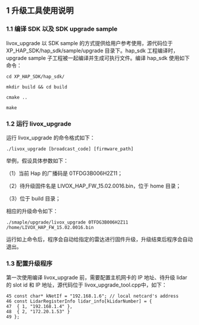 ## 1 升级工具使用说明

### 1.1 编译 SDK 以及 SDK upgrade sample

livox_upgrade 以 SDK sample 的方式提供给用户参考使用，源代码位于 XP_HAP_SDK/hap_sdk/sample/upgrade 目录下。hap_sdk 工程编译时，upgrade sample 子工程被一起编译并生成可执行文件。编译 hap_sdk 使用如下命令：

```
cd XP_HAP_SDK/hap_sdk/

mkdir build && cd build

cmake ..

make
```

### 1.2 运行 livox_upgrade

运行 livox_upgrade 的命令格式如下：

```
./livox_upgrade [broadcast_code] [firmware_path]
```

举例，假设具体参数如下：

（1）当前 Hap 的广播码是 0TFDG3B006H2Z11；

（2）待升级固件名是 LIVOX_HAP_FW_15.02.0016.bin，位于 home 目录；

（3）位于 build 目录；

相应的升级命令如下：

```
./smaple/upgrade/livox_upgrade 0TFDG3B006H2Z11 /home/LIVOX_HAP_FW_15.02.0016.bin
```

运行如上命令后，程序会自动给指定的雷达进行固件升级，升级结束后程序会自动退出。

### 1.3 配置升级程序

第一次使用编译 livox_upgrade 前，需要配置主机网卡的 IP 地址、待升级 lidar 的 slot id 和 IP 地址，源代码位于 livox_upgrade_tool.cpp中，如下：

```
45 const char* kNetIf = "192.168.1.6"; // local netcard's address
46 const LidarRegisterInfo lidar_info[kLidarNumber] = {
47  { 1, "192.168.1.4" },
48  { 2, "172.20.1.53" }
49 };
```

